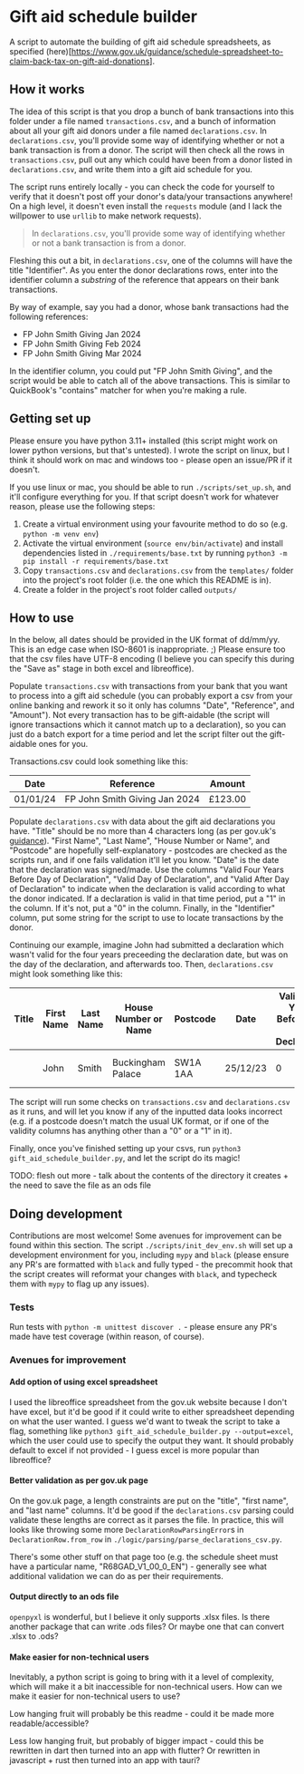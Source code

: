 # Gift aid schedule builder

A script to automate the building of gift aid schedule spreadsheets, as
specified
(here)[https://www.gov.uk/guidance/schedule-spreadsheet-to-claim-back-tax-on-gift-aid-donations].

## How it works

The idea of this script is that you drop a bunch of bank transactions into this
folder under a file named `transactions.csv`, and a bunch of information about
all your gift aid donors under a file named `declarations.csv`. In
`declarations.csv`, you'll provide some way of identifying whether or not a bank
transaction is from a donor. The script will then check all the rows in
`transactions.csv`, pull out any which could have been from a donor listed in
`declarations.csv`, and write them into a gift aid schedule for you.

The script runs entirely locally - you can check the code for yourself to verify
that it doesn't post off your donor's data/your transactions anywhere! On a high
level, it doesn't even install the `requests` module (and I lack the willpower
to use `urllib` to make network requests).

> In `declarations.csv`, you'll provide some way of identifying whether or not a
bank transaction is from a donor.

Fleshing this out a bit, in `declarations.csv`, one of the columns will have the
title "Identifier". As you enter the donor declarations rows, enter into the
identifier column a _substring_ of the reference that appears on their bank
transactions.

By way of example, say you had a donor, whose bank transactions had the
following references:
- FP John Smith Giving Jan 2024
- FP John Smith Giving Feb 2024
- FP John Smith Giving Mar 2024

In the identifier column, you could put "FP John Smith Giving", and the script would
be able to catch all of the above transactions. This is similar to QuickBook's
"contains" matcher for when you're making a rule.

## Getting set up

Please ensure you have python 3.11+ installed (this script might work on lower
python versions, but that's untested). I wrote the script on linux, but I think
it should work on mac and windows too - please open an issue/PR if it doesn't.

If you use linux or mac, you should be able to run `./scripts/set_up.sh`, and
it'll configure everything for you. If that script doesn't work for whatever
reason, please use the following steps:
1. Create a virtual environment using your favourite method to do so (e.g.
   `python -m venv env`)
2. Activate the virtual environment (`source env/bin/activate`) and install
   dependencies listed in `./requirements/base.txt` by running `python3 -m pip
   install -r requirements/base.txt`
3. Copy `transactions.csv` and `declarations.csv` from the `templates/` folder
   into the project's root folder (i.e. the one which this README is in).
4. Create a folder in the project's root folder called `outputs/`

## How to use

In the below, all dates should be provided in the UK format of dd/mm/yy. This is
an edge case when ISO-8601 is inappropriate. ;) Please ensure too that the csv
files have UTF-8 encoding (I believe you can specify this during the "Save as"
stage in both excel and libreoffice).

Populate `transactions.csv` with transactions from your bank that you want to
process into a gift aid schedule (you can probably export a csv from your online
banking and rework it so it only has columns "Date", "Reference", and "Amount").
Not every transaction has to be gift-aidable (the script will ignore
transactions which it cannot match up to a declaration), so you can just do a
batch export for a time period and let the script filter out the gift-aidable
ones for you.

Transactions.csv could look something like this:

| Date      | Reference                     |   Amount  |
|-----------|-------------------------------|-----------|
| 01/01/24  | FP John Smith Giving Jan 2024 | £123.00   |

Populate `declarations.csv` with data about the gift aid declarations you have.
"Title" should be no more than 4 characters long (as per gov.uk's
[guidance](https://www.gov.uk/guidance/schedule-spreadsheet-to-claim-back-tax-on-gift-aid-donations#what-to-include)).
"First Name", "Last Name", "House Number or Name", and "Postcode" are hopefully
self-explanatory - postcodes are checked as the scripts run, and if one fails
validation it'll let you know. "Date" is the date that the declaration was
signed/made. Use the columns "Valid Four Years Before Day of Declaration",
"Valid Day of Declaration", and "Valid After Day of Declaration" to indicate
when the declaration is valid according to what the donor indicated. If a
declaration is valid in that time period, put a "1" in the column. If it's not,
put a "0" in the column. Finally, in the "Identifier" column, put some string
for the script to use to locate transactions by the donor.

Continuing our example, imagine John had submitted a declaration which wasn't
valid for the four years preceeding the declaration date, but was on the day of
the declaration, and afterwards too. Then, `declarations.csv` might look
something like this:

|Title|First Name|Last Name|House Number or Name|Postcode|Date|Valid Four Years Before Day of Declaration|Valid Day of Declaration|Valid After Day of Declaration|Identifier|
|-|-|-|-|-|-|-|-|-|-|
||John|Smith|Buckingham Palace|SW1A 1AA|25/12/23|0|1|1|FP John Smith Giving|

The script will run some checks on `transactions.csv` and `declarations.csv` as
it runs, and will let you know if any of the inputted data looks incorrect (e.g.
if a postcode doesn't match the usual UK format, or if one of the validity
columns has anything other than a "0" or a "1" in it).

Finally, once you've finished setting up your csvs, run `python3
gift_aid_schedule_builder.py`, and let the script do its magic!

TODO: flesh out more - talk about the contents of the directory it creates + the
need to save the file as an ods file 

## Doing development

Contributions are most welcome! Some avenues for improvement can be found within
this section. The script `./scripts/init_dev_env.sh` will set up a development
environment for you, including `mypy` and `black` (please ensure any PR's are
formatted with `black` and fully typed - the precommit hook that the script
creates will reformat your changes with `black`, and typecheck them with `mypy`
to flag up any issues).

### Tests

Run tests with `python -m unittest discover .` - please ensure any PR's made
have test coverage (within reason, of course).

### Avenues for improvement

#### Add option of using excel spreadsheet

I used the libreoffice spreadsheet from the gov.uk website because I don't have
excel, but it'd be good if it could write to either spreadsheet depending on
what the user wanted. I guess we'd want to tweak the script to take a flag,
something like `python3 gift_aid_schedule_builder.py --output=excel`, which the
user could use to specify the output they want. It should probably default to
excel if not provided - I guess excel is more popular than libreoffice?

#### Better validation as per gov.uk page

On the gov.uk page, a length constraints are put on the "title", "first name",
and "last name" columns. It'd be good if the `declarations.csv` parsing could
validate these lengths are correct as it parses the file. In practice, this will
looks like throwing some more `DeclarationRowParsingError`s in
`DeclarationRow.from_row` in `./logic/parsing/parse_declarations_csv.py`.

There's some other stuff on that page too (e.g. the schedule sheet must have a
particular name, "R68GAD_V1_00_0_EN") - generally see what additional validation
we can do as per their requirements.

#### Output directly to an ods file

`openpyxl` is wonderful, but I believe it only supports .xlsx files. Is there
another package that can write .ods files? Or maybe one that can convert .xlsx
to .ods?

#### Make easier for non-technical users

Inevitably, a python script is going to bring with it a level of complexity,
which will make it a bit inaccessible for non-technical users. How can we make it
easier for non-technical users to use?

Low hanging fruit will probably be this readme - could it be made more
readable/accessible?

Less low hanging fruit, but probably of bigger impact - could this be rewritten
in dart then turned into an app with flutter? Or rewritten in javascript + rust
then turned into an app with tauri?
